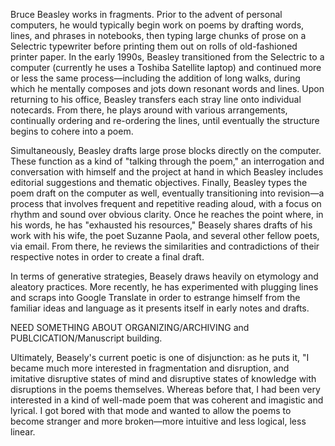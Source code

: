 Bruce Beasley works in fragments. Prior to the advent of personal computers, he would typically begin work on poems by drafting words, lines, and phrases in notebooks, then typing large chunks of prose on a Selectric typewriter before printing them out on rolls of old-fashioned printer paper. In the early 1990s, Beasley transitioned from the Selectric to a computer (currently he uses a Toshiba Satellite laptop) and continued more or less the same process&#8212;including the addition of long walks, during which he mentally composes and jots down resonant words and lines. Upon returning to his office, Beasley transfers each stray line onto individual notecards. From there, he plays around with various arrangements, continually ordering and re-ordering the lines, until eventually the structure begins to cohere into a poem. 

Simultaneously, Beasley drafts large prose blocks directly on the computer. These function as a kind of "talking through the poem," an interrogation and conversation with himself and the project at hand in which Beasley includes editorial suggestions and thematic objectives. Finally, Beasley types the poem draft on the computer as well, eventually transitioning into revision&#8212;a process that involves frequent and repetitive reading aloud, with a focus on rhythm and sound over obvious clarity. Once he reaches the point where, in his words, he has "exhausted his resources," Beasely shares drafts of his work with his wife, the poet Suzanne Paola, and several other fellow poets, via email. From there, he reviews the similarities and contradictions of their respective notes in order to create a final draft. 

In terms of generative strategies, Beasely draws heavily on etymology and aleatory practices. More recently, he has experimented with plugging lines and scraps into Google Translate in order to estrange himself from the familiar ideas and language as it presents itself in early notes and drafts. 

NEED SOMETHING ABOUT ORGANIZING/ARCHIVING and PUBLCICATION/Manuscript building.

Ultimately, Beasely's current poetic is one of disjunction: as he puts it, "I became much more interested in fragmentation and disruption, and imitative disruptive states of mind and disruptive states of knowledge with disruptions in the poems themselves. Whereas before that, I had been very interested in a kind of well-made poem that was coherent and imagistic and lyrical. I got bored with that mode and wanted to allow the poems to become stranger and more broken&#8212;more intuitive and less logical, less linear. 



